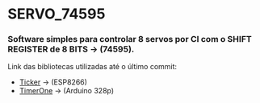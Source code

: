 # SERVO_74595
### Software simples para controlar 8 servos por CI com o SHIFT REGISTER de 8 BITS -> (74595).

Link das bibliotecas utilizadas até o último commit: 
- [Ticker](https://github.com/esp8266/Arduino/tree/master/libraries/Ticker) -> (ESP8266) 
- [TimerOne](https://github.com/PaulStoffregen/TimerOne) -> (Arduino 328p)
